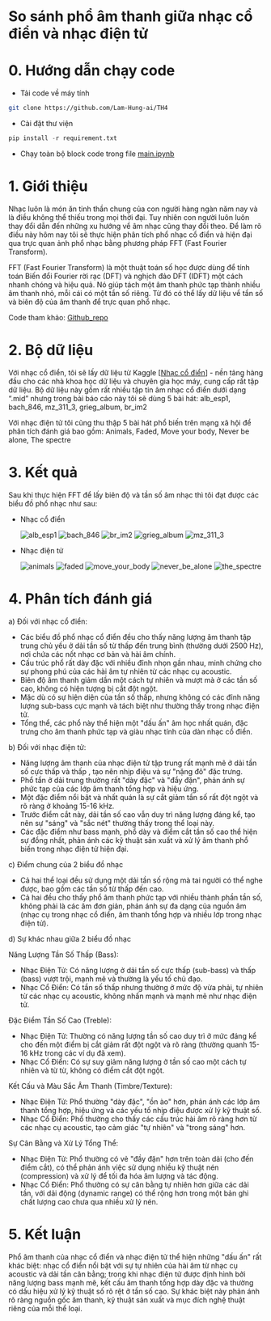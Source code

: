 # So sánh phổ âm thanh giữa nhạc cổ điển và nhạc điện tử
# 0. Hướng dẫn chạy code
- Tải code về máy tính
```bash
git clone https://github.com/Lam-Hung-ai/TH4
```
- Cài đặt thư viện
```python
pip install -r requirement.txt
```
- Chạy toàn bộ block code trong file [main.ipynb](./main.ipynb)
# 1. Giới thiệu

Nhạc luôn là món ăn tinh thần chung của con người hàng ngàn năm nay và là điều không thể thiếu trong mọi thời đại. Tuy nhiên con người luôn luôn thay đổi dẫn đến những xu hướng về âm nhạc cũng thay đổi theo. Để làm rõ điều này hôm nay tôi sẽ thực hiện phân tích phổ nhạc cổ điển và hiện đại qua trực quan ảnh phổ nhạc bằng phương pháp FFT (Fast Fourier Transform).

FFT (Fast Fourier Transform) là một thuật toán số học được dùng để tính toán Biến đổi Fourier rời rạc (DFT) và nghịch đảo DFT (IDFT) một cách nhanh chóng và hiệu quả. Nó giúp tách một âm thanh phức tạp thành nhiều âm thanh nhỏ, mỗi cái có một tần số riêng. Từ đó có thể lấy dữ liệu về tần số và biên độ của âm thanh để trực quan phổ nhạc.

Code tham khảo: [Github\_repo](https://github.com/Lam-Hung-ai/TH4)

# 2. Bộ dữ liệu

Với nhạc cổ điển, tôi sẽ lấy dữ liệu từ Kaggle \[[Nhạc cổ điển](https://www.kaggle.com/datasets/soumikrakshit/classical-music-midi)\] - nền tảng hàng đầu cho các nhà khoa học dữ liệu và chuyên gia học máy, cung cấp rất tập dữ liệu. Bộ dữ liệu này gồm rất nhiều tập tin âm nhạc cổ điển dưới dạng “.mid” nhưng trong bài báo cáo này tôi sẽ dùng 5 bài hát: alb\_esp1, bach\_846, mz\_311\_3, grieg\_album, br\_im2

Với nhạc điện tử tôi cũng thu thập 5 bài hát phổ biến trên mạng xã hội để phân tích đánh giá bao gồm: Animals, Faded, Move your body, Never be alone, The spectre

# 3. Kết quả

Sau khi thực hiện FFT để lấy biên độ và tần số âm nhạc thì tôi đạt được các biểu đồ phổ nhạc như sau:

- Nhạc cổ điển

  ![alb_esp1](bieu_do_pho_am_thanh/classical_mussic/spectrum_alb_esp1_offset30s_dur3s.png)
  ![bach_846](bieu_do_pho_am_thanh/classical_mussic/spectrum_bach_846_offset30s_dur3s.png)
  ![br_im2](bieu_do_pho_am_thanh/classical_mussic/spectrum_br_im2_offset30s_dur3s.png)
  ![grieg_album](bieu_do_pho_am_thanh/classical_mussic/spectrum_grieg_album_offset30s_dur3s.png)
  ![mz_311_3](bieu_do_pho_am_thanh/classical_mussic/spectrum_mz_311_3_offset30s_dur3s.png)

- Nhạc điện tử

  ![animals](bieu_do_pho_am_thanh/edm_mussic/spectrum_animals_offset115s_dur3s.png)
  ![faded](bieu_do_pho_am_thanh/edm_mussic/spectrum_faded_offset115s_dur3s.png)
  ![move_your_body](bieu_do_pho_am_thanh/edm_mussic/spectrum_move_your_body_offset115s_dur3s.png)
  ![never_be_alone](bieu_do_pho_am_thanh/edm_mussic/spectrum_never_be_alone_offset115s_dur3s.png)
  ![the_spectre](bieu_do_pho_am_thanh/edm_mussic/spectrum_the_spectre_offset115s_dur3s.png)

# 4. Phân tích đánh giá

a) Đối với nhạc cổ điển:

- Các biểu đồ phổ nhạc cổ điển đều cho thấy năng lượng âm thanh tập trung chủ yếu ở dải tần số từ thấp đến trung bình (thường dưới 2500 Hz), nơi chứa các nốt nhạc cơ bản và hài âm chính.
- Cấu trúc phổ rất dày đặc với nhiều đỉnh nhọn gần nhau, minh chứng cho sự phong phú của các hài âm tự nhiên từ các nhạc cụ acoustic.
- Biên độ âm thanh giảm dần một cách tự nhiên và mượt mà ở các tần số cao, không có hiện tượng bị cắt đột ngột.
- Mặc dù có sự hiện diện của tần số thấp, nhưng không có các đỉnh năng lượng sub-bass cực mạnh và tách biệt như thường thấy trong nhạc điện tử.
- Tổng thể, các phổ này thể hiện một "dấu ấn" âm học nhất quán, đặc trưng cho âm thanh phức tạp và giàu nhạc tính của dàn nhạc cổ điển.

b) Đối với nhạc điện tử:

- Năng lượng âm thanh của nhạc điện tử tập trung rất mạnh mẽ ở dải tần số cực thấp và thấp , tạo nên nhịp điệu và sự "nặng đô" đặc trưng.
- Phổ tần ở dải trung thường rất "dày đặc" và "đầy đặn", phản ánh sự phức tạp của các lớp âm thanh tổng hợp và hiệu ứng.
- Một đặc điểm nổi bật và nhất quán là sự cắt giảm tần số rất đột ngột và rõ ràng ở khoảng 15-16 kHz.
- Trước điểm cắt này, dải tần số cao vẫn duy trì năng lượng đáng kể, tạo nên sự "sáng" và "sắc nét" thường thấy trong thể loại này.
- Các đặc điểm như bass mạnh, phổ dày và điểm cắt tần số cao thể hiện sự đồng nhất, phản ánh các kỹ thuật sản xuất và xử lý âm thanh phổ biến trong nhạc điện tử hiện đại.

c) Điểm chung của 2 biểu đồ nhạc

- Cả hai thể loại đều sử dụng một dải tần số rộng mà tai người có thể nghe được, bao gồm các tần số từ thấp đến cao.
- Cả hai đều cho thấy phổ âm thanh phức tạp với nhiều thành phần tần số, không phải là các âm đơn giản, phản ánh sự đa dạng của nguồn âm (nhạc cụ trong nhạc cổ điển, âm thanh tổng hợp và nhiều lớp trong nhạc điện tử).

d) Sự khác nhau giữa 2 biểu đồ nhạc

Năng Lượng Tần Số Thấp (Bass):

- Nhạc Điện Tử: Có năng lượng ở dải tần số cực thấp (sub-bass) và thấp (bass) vượt trội, mạnh mẽ và thường là yếu tố chủ đạo.
- Nhạc Cổ Điển: Có tần số thấp nhưng thường ở mức độ vừa phải, tự nhiên từ các nhạc cụ acoustic, không nhấn mạnh và mạnh mẽ như nhạc điện tử.

Đặc Điểm Tần Số Cao (Treble):

- Nhạc Điện Tử: Thường có năng lượng tần số cao duy trì ở mức đáng kể cho đến một điểm bị cắt giảm rất đột ngột và rõ ràng (thường quanh 15-16 kHz trong các ví dụ đã xem).
- Nhạc Cổ Điển: Có sự suy giảm năng lượng ở tần số cao một cách tự nhiên và từ từ, không có điểm cắt đột ngột.

Kết Cấu và Màu Sắc Âm Thanh (Timbre/Texture):

- Nhạc Điện Tử: Phổ thường "dày đặc", "ồn ào" hơn, phản ánh các lớp âm thanh tổng hợp, hiệu ứng và các yếu tố nhịp điệu được xử lý kỹ thuật số.
- Nhạc Cổ Điển: Phổ thường cho thấy các cấu trúc hài âm rõ ràng hơn từ các nhạc cụ acoustic, tạo cảm giác "tự nhiên" và "trong sáng" hơn.

Sự Cân Bằng và Xử Lý Tổng Thể:

- Nhạc Điện Tử: Phổ thường có vẻ "đầy đặn" hơn trên toàn dải (cho đến điểm cắt), có thể phản ánh việc sử dụng nhiều kỹ thuật nén (compression) và xử lý để tối đa hóa âm lượng và tác động.
- Nhạc Cổ Điển: Phổ thường có sự cân bằng tự nhiên hơn giữa các dải tần, với dải động (dynamic range) có thể rộng hơn trong một bản ghi chất lượng cao chưa qua nhiều xử lý nén.

# 5. Kết luận

Phổ âm thanh của nhạc cổ điển và nhạc điện tử thể hiện những "dấu ấn" rất khác biệt: nhạc cổ điển nổi bật với sự tự nhiên của hài âm từ nhạc cụ acoustic và dải tần cân bằng; trong khi nhạc điện tử được định hình bởi năng lượng bass mạnh mẽ, kết cấu âm thanh tổng hợp dày đặc và thường có dấu hiệu xử lý kỹ thuật số rõ rệt ở tần số cao. Sự khác biệt này phản ánh rõ ràng nguồn gốc âm thanh, kỹ thuật sản xuất và mục đích nghệ thuật riêng của mỗi thể loại.